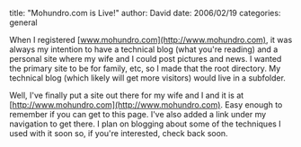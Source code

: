 
title: "Mohundro.com is Live!"
author: David
date: 2006/02/19
categories: general

When I registered [www.mohundro.com](http://www.mohundro.com), it was always my intention to have a technical blog (what you're reading) and a personal site where my wife and I could post pictures and news. I wanted the primary site to be for family, etc, so I made that the root directory. My technical blog (which likely will get more visitors) would live in a subfolder.

Well, I've finally put a site out there for my wife and I and it is at [http://www.mohundro.com](http://www.mohundro.com). Easy enough to remember if you can get to this page. I've also added a link under my navigation to get there. I plan on blogging about some of the techniques I used with it soon so, if you're interested, check back soon.


